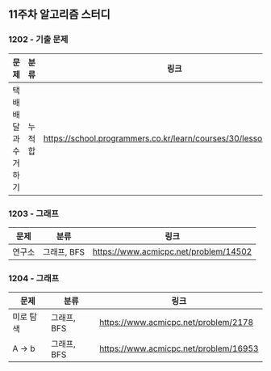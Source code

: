 ## 11주차 알고리즘 스터디  


### 1202 - 기출 문제

|문제|분류|링크|
|---|---|---|
|택배 배달과 수거하기|누적합|https://school.programmers.co.kr/learn/courses/30/lessons/150369|

### 1203 - 그래프

|문제|분류|링크|
|---|---|---|
|연구소|그래프, BFS|https://www.acmicpc.net/problem/14502|

### 1204 - 그래프

|문제|분류|링크|
|---|---|---|
|미로 탐색|그래프, BFS|https://www.acmicpc.net/problem/2178|
|A -> b|그래프, BFS|https://www.acmicpc.net/problem/16953|